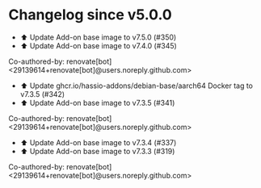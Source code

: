 # Changelog since v5.0.0
- ⬆️ Update Add-on base image to v7.5.0 (#350) 
- ⬆️ Update Add-on base image to v7.4.0 (#345)

Co-authored-by: renovate[bot] <29139614+renovate[bot]@users.noreply.github.com> 
- ⬆️ Update ghcr.io/hassio-addons/debian-base/aarch64 Docker tag to v7.3.5 (#342) 
- ⬆️ Update Add-on base image to v7.3.5 (#341)

Co-authored-by: renovate[bot] <29139614+renovate[bot]@users.noreply.github.com> 
- ⬆️ Update Add-on base image to v7.3.4 (#337) 
- ⬆️ Update Add-on base image to v7.3.3 (#319)

Co-authored-by: renovate[bot] <29139614+renovate[bot]@users.noreply.github.com> 
